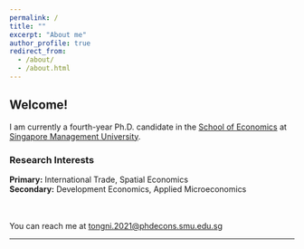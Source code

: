 ```yaml
---
permalink: /
title: ""
excerpt: "About me"
author_profile: true
redirect_from: 
  - /about/
  - /about.html
---
```


## Welcome!

I am currently a fourth-year Ph.D. candidate in the [School of Economics](https://economics.smu.edu.sg/) at [Singapore Management University](https://www.smu.edu.sg/).

### Research Interests
**Primary:**   International Trade, Spatial Economics <br>
**Secondary:** Development Economics, Applied Microeconomics <br><br><br>

You can reach me at [tongni.2021@phdecons.smu.edu.sg](mailto:tongni.2021@phdecons.smu.edu.sg)

-----------
<div class="wrapper" onclick="return false;" oncontextmenu="return false;">
<script type='text/javascript' id='clustrmaps' src='//cdn.clustrmaps.com/map_v2.js?cl=116baa&w=350&t=n&d=l4NOF0EHvJbL-Y527vkql27ZUsu-WPoKNsUXt_Bsm_Y&co=ffffff&cmo=3acc3a&cmn=ff5353&ct=cdd4d9'></script>
</div>


